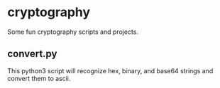 # cryptography
Some fun cryptography scripts and projects. 

## convert.py 
This python3 script will recognize hex, binary, and base64 strings and convert them to ascii.
